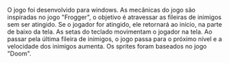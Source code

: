 O jogo foi desenvolvido para windows. As mecânicas do jogo são inspiradas no jogo "Frogger", o objetivo é atravessar
as fileiras de inimigos sem ser atingido. Se o jogador for atingido, ele retornará ao início, na parte de baixo da tela.
As setas do teclado movimentam o jogador na tela. Ao passar pela última fileira de inimigos, o jogo passa para o próximo
nível  e a velocidade dos inimigos aumenta. Os sprites foram baseados no jogo "Doom".  
